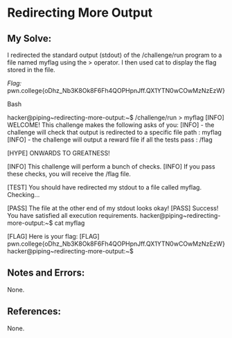 # Redirecting More Output

## My Solve:
I redirected the standard output (stdout) of the /challenge/run program to a file named myflag using the > operator. I then used cat to display the flag stored in the file.

*Flag:* pwn.college{oDhz_Nb3K8Ok8F6Fh4QOPHpnJff.QX1YTN0wCOwMzNzEzW}

Bash 

hacker@piping\~redirecting-more-output:~$ /challenge/run > myflag
[INFO] WELCOME! This challenge makes the following asks of you:
[INFO] - the challenge will check that output is redirected to a specific file path : myflag
[INFO] - the challenge will output a reward file if all the tests pass : /flag

[HYPE] ONWARDS TO GREATNESS!

[INFO] This challenge will perform a bunch of checks.
[INFO] If you pass these checks, you will receive the /flag file.

[TEST] You should have redirected my stdout to a file called myflag. Checking...

[PASS] The file at the other end of my stdout looks okay!
[PASS] Success! You have satisfied all execution requirements.
hacker@piping\~redirecting-more-output:~$ cat myflag

[FLAG] Here is your flag:
[FLAG] pwn.college{oDhz_Nb3K8Ok8F6Fh4QOPHpnJff.QX1YTN0wCOwMzNzEzW}
hacker@piping\~redirecting-more-output:~$


## Notes and Errors:
None.

## References:
None.
